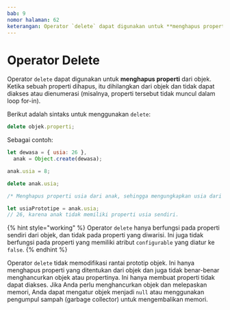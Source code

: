 ```yaml
---
bab: 9
nomor halaman: 62
keterangan: Operator `delete` dapat digunakan untuk **menghapus properti** dari objek. Ketika sebuah properti dihapus, itu dihilangkan dari objek dan tidak dapat diakses atau dienumerasi (misalnya, properti tersebut tidak muncul dalam loop for-in).
---
```


# Operator Delete

Operator `delete` dapat digunakan untuk **menghapus properti** dari objek. Ketika sebuah properti dihapus, itu dihilangkan dari objek dan tidak dapat diakses atau dienumerasi (misalnya, properti tersebut tidak muncul dalam loop for-in).

Berikut adalah sintaks untuk menggunakan `delete`:

```javascript
delete objek.properti;
```

Sebagai contoh:

```javascript
let dewasa = { usia: 26 },
  anak = Object.create(dewasa);

anak.usia = 8;

delete anak.usia;

/* Menghapus properti usia dari anak, sehingga mengungkapkan usia dari prototipenya, karena properti tersebut tidak dioverride. */

let usiaPrototipe = anak.usia;
// 26, karena anak tidak memiliki properti usia sendiri.
```

{% hint style="working" %}
Operator `delete` hanya berfungsi pada properti sendiri dari objek, dan tidak pada properti yang diwarisi. Ini juga tidak berfungsi pada properti yang memiliki atribut `configurable` yang diatur ke `false`.
{% endhint %}

Operator `delete` tidak memodifikasi rantai prototip objek. Ini hanya menghapus properti yang ditentukan dari objek dan juga tidak benar-benar menghancurkan objek atau propertinya. Ini hanya membuat properti tidak dapat diakses. Jika Anda perlu menghancurkan objek dan melepaskan memori, Anda dapat mengatur objek menjadi `null` atau menggunakan pengumpul sampah (garbage collector) untuk mengembalikan memori.
